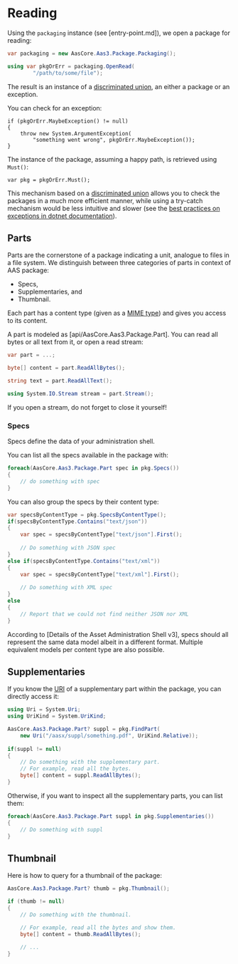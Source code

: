 # Reading

Using the `packaging` instance (see [entry-point.md]), we open a package for reading:

```csharp
var packaging = new AasCore.Aas3.Package.Packaging();

using var pkgOrErr = packaging.OpenRead(
        "/path/to/some/file");
```

The result is an instance of a [discriminated union], an either a package or an exception.

[discriminated union]: https://docs.microsoft.com/en-us/dotnet/fsharp/language-reference/discriminated-unions  
You can check for an exception:

```
if (pkgOrErr.MaybeException() != null)
{
    throw new System.ArgumentException(
        "something went wrong", pkgOrErr.MaybeException());
}
```

The instance of the package, assuming a happy path, is retrieved using `Must()`:

```
var pkg = pkgOrErr.Must();
```

This mechanism based on a [discriminated union] allows you to check the packages in a much more efficient manner, while using a try-catch mechanism would be less intuitive and slower (see the [best practices on exceptions in dotnet documentation]).

[best practices on exceptions in dotnet documentation]: https://docs.microsoft.com/en-us/dotnet/standard/exceptions/best-practices-for-exceptions

## Parts

Parts are the cornerstone of a package indicating a unit, analogue to files in a file system.
We distinguish between three categories of parts in context of AAS package:

* Specs,
* Supplementaries, and
* Thumbnail.

Each part has a content type (given as a [MIME type]) and gives you access to its content.

[MIME type]: https://developer.mozilla.org/en-US/docs/Web/HTTP/Basics_of_HTTP/MIME_types

A part is modeled as [api/AasCore.Aas3.Package.Part].
You can read all bytes or all text from it, or open a read stream:

```csharp
var part = ...;

byte[] content = part.ReadAllBytes();

string text = part.ReadAllText();

using System.IO.Stream stream = part.Stream(); 
```

If you open a stream, do not forget to close it yourself!

### Specs

Specs define the data of your administration shell.

You can list all the specs available in the package with:

```csharp
foreach(AasCore.Aas3.Package.Part spec in pkg.Specs())
{
    // do something with spec
}
```

You can also group the specs by their content type:

```csharp
var specsByContentType = pkg.SpecsByContentType();
if(specsByContentType.Contains("text/json"))
{
    var spec = specsByContentType["text/json"].First();
   
    // Do something with JSON spec
}
else if(specsByContentType.Contains("text/xml"))
{
    var spec = specsByContentType["text/xml"].First();
    
    // Do something with XML spec
}
else
{
    // Report that we could not find neither JSON nor XML
}
```

According to [Details of the Asset Administration Shell v3], specs should all represent the same data model albeit in a different format.
Multiple equivalent models per content type are also possible.

## Supplementaries

If you know the [URI] of a supplementary part within the package, you can directly access it:

[URI]: https://en.wikipedia.org/wiki/Uniform_Resource_Identifier

```csharp
using Uri = System.Uri;
using UriKind = System.UriKind;

AasCore.Aas3.Package.Part? suppl = pkg.FindPart(
    new Uri("/aasx/suppl/something.pdf", UriKind.Relative));
    
if(suppl != null)
{
    // Do something with the supplementary part.
    // For example, read all the bytes.
    byte[] content = suppl.ReadAllBytes();
}
```

Otherwise, if you want to inspect all the supplementary parts, you can list them:

```csharp
foreach(AasCore.Aas3.Package.Part suppl in pkg.Supplementaries())
{
    // Do something with suppl
}
```

## Thumbnail

Here is how to query for a thumbnail of the package:

```csharp
AasCore.Aas3.Package.Part? thumb = pkg.Thumbnail();

if (thumb != null)
{
    // Do something with the thumbnail.

    // For example, read all the bytes and show them.
    byte[] content = thumb.ReadAllBytes();
    
    // ...
}
```
